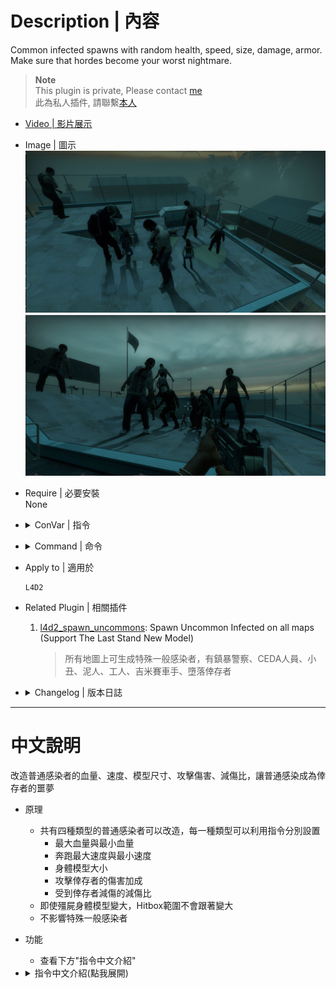 # Description | 內容
Common infected spawns with random health, speed, size, damage, armor. Make sure that hordes become your worst nightmare.

> __Note__ <br/>
This plugin is private, Please contact [me](https://github.com/fbef0102/Game-Private_Plugin#私人插件列表-private-plugins-list)<br/>
此為私人插件, 請聯繫[本人](https://github.com/fbef0102/Game-Private_Plugin#私人插件列表-private-plugins-list)

* [Video | 影片展示](https://youtu.be/isTpGqmf1qA)

* Image | 圖示
	<br/>![l4d2_common_infected_nightmare_1](image/l4d2_common_infected_nightmare_1.jpeg)
	<br/>![l4d2_common_infected_nightmare_2](image/l4d2_common_infected_nightmare_2.jpg)

* Require | 必要安裝
<br>None

* <details><summary>ConVar | 指令</summary>

	* cfg/sourcemod/l4d2_common_infected_nightmare.cfg
		```php
		// 0=Plugin off, 1=Plugin on.
		l4d2_common_infected_nightmare_enable "1"

		// Chance that the common infected will be turned into nightmares. [0-100]%
		l4d2_common_infected_nightmare_chance "90"

		/*Type 1*/
		// The weight for Type 1 common spawning [0.0, 10.0] (0=Disable Type 1 Common)
		l4d2_common_infected_nightmare_type1_weight "8"

		// Type 1: Size of common.
		l4d2_common_infected_nightmare_type1_size "1.0"

		// Type 1: Multiplier for damage done by the Survivors.
		l4d2_common_infected_nightmare_type1_armor "1.8"

		// Type 1: Multiplier for damage done to the Survivors.
		l4d2_common_infected_nightmare_type1_damage "1.5"

		// Type 1: Maximum HP value for the common.
		l4d2_common_infected_nightmare_type1_hpmax "40"

		// Type 1: Minimum HP value for the common.
		l4d2_common_infected_nightmare_type1_hpmin "20"

		// Type 1: Maximum speed value for the common.
		l4d2_common_infected_nightmare_type1_speedmax "450"

		// Type 1: Minimum speed value for the common.
		l4d2_common_infected_nightmare_type1_speedmin "375"

		/*Type 2*/
		// The weight for Type 2 common spawning [0.0, 10.0] (0=Disable Type 2 Common)
		l4d2_common_infected_nightmare_type2_weight "8"

		// Type 2: Size of common.
		l4d2_common_infected_nightmare_type2_size "1.5"

		// Type 2: Multiplier for damage done by the Survivors.
		l4d2_common_infected_nightmare_type2_armor "0.7"

		// Type 2: Multiplier for damage done to the Survivors.
		l4d2_common_infected_nightmare_type2_damage "0.8"

		// Type 2: Maximum HP value for the common.
		l4d2_common_infected_nightmare_type2_hpmax "85"

		// Type 2: Minimum HP value for the common.
		l4d2_common_infected_nightmare_type2_hpmin "65"

		// Type 2: Maximum speed value for the common.
		l4d2_common_infected_nightmare_type2_speedmax "400"

		// Type 2: Minimum speed value for the common.
		l4d2_common_infected_nightmare_type2_speedmin "300"

		/*Type 3*/
		// The weight for Type 3 common spawning [0.0, 10.0] (0=Disable Type 3 Common)
		l4d2_common_infected_nightmare_type3_weight "8"

		// Type 3: Size of common.
		l4d2_common_infected_nightmare_type3_size "1.0"

		// Type 3: Multiplier for damage done by the Survivors.
		l4d2_common_infected_nightmare_type3_armor "1.1"

		// Type 3: Multiplier for damage done to the Survivors.
		l4d2_common_infected_nightmare_type3_damage "1.5"

		// Type 3: Maximum HP value for the common.
		l4d2_common_infected_nightmare_type3_hpmax "60"

		// Type 3: Minimum HP value for the common.
		l4d2_common_infected_nightmare_type3_hpmin "30"

		// Type 3: Maximum speed value for the common.
		l4d2_common_infected_nightmare_type3_speedmax "375"

		// Type 3: Minimum speed value for the common.
		l4d2_common_infected_nightmare_type3_speedmin "275"

		/*Type 4*/
		// The weight for Type 4 common spawning [0.0, 10.0] (0=Disable Type 4 Common)
		l4d2_common_infected_nightmare_type4_weight "8"

		// Type 4: Size of common.
		l4d2_common_infected_nightmare_type4_size "1.0"

		// Type 4: Multiplier for damage done by the Survivors.
		l4d2_common_infected_nightmare_type4_armor "0.5"

		// Type 4: Multiplier for damage done to the Survivors.
		l4d2_common_infected_nightmare_type4_damage "0.6"

		// Type 4: Maximum HP value for the common.
		l4d2_common_infected_nightmare_type4_hpmax "110"

		// Type 4: Minimum HP value for the common.
		l4d2_common_infected_nightmare_type4_hpmin "80"

		// Type 4: Maximum speed value for the common.
		l4d2_common_infected_nightmare_type4_speedmax "175"

		// Type 4: Minimum speed value for the common.
		l4d2_common_infected_nightmare_type4_speedmin "100"
		```
</details>

* <details><summary>Command | 命令</summary>

	None
</details>

* Apply to | 適用於
	```
	L4D2
	```

* Related Plugin | 相關插件
	1. [l4d2_spawn_uncommons](/Plugin_插件/Common_Infected_普通感染者/l4d2_spawn_uncommons): Spawn Uncommon Infected on all maps (Support The Last Stand New Model)
		> 所有地圖上可生成特殊一般感染者，有鎮暴警察、CEDA人員、小丑、泥人、工人、吉米賽車手、墮落倖存者

* <details><summary>Changelog | 版本日誌</summary>

	```php
	//Mortiegama @ 2014
	//HarryPotter @ 2023
	```
	* v1.0h (2023-7-3)
		* Remake Code
		* Convert code to latest syntax
		* Changes to fix warnings when compiling on SourceMod 1.11.
		* Add convars to control each type spawn weight.
		* Fix health and speec not working

	* v1.1
	    * [Original Plugin By Mortiegama](https://forums.alliedmods.net/showthread.php?t=239492)
</details>

- - - -
# 中文說明
改造普通感染者的血量、速度、模型尺寸、攻擊傷害、減傷比，讓普通感染成為倖存者的噩夢

* 原理
	* 共有四種類型的普通感染者可以改造，每一種類型可以利用指令分別設置
		* 最大血量與最小血量
		* 奔跑最大速度與最小速度
		* 身體模型大小
		* 攻擊倖存者的傷害加成
		* 受到倖存者減傷的減傷比
	* 即使殭屍身體模型變大，Hitbox範圍不會跟著變大
	* 不影響特殊一般感染者

* 功能
	* 查看下方"指令中文介紹"

* <details><summary>指令中文介紹(點我展開)</summary>

	* cfg/sourcemod/l4d2_common_infected_nightmare.cfg
		```php
		// 0=啟動插件, 1=關閉插件.
		l4d2_common_infected_nightmare_enable "1"

		// 每隻感染者改造成類型1~4的機率. [0-100]%
		l4d2_common_infected_nightmare_chance "90"

		/*改造類型 1*/
		// 將感染者改造成類型 1的權重 [0.0, 10.0] (0=關閉類型 1)
		l4d2_common_infected_nightmare_type1_weight "8"

		// 類型 1: 殭屍的模型大小
		l4d2_common_infected_nightmare_type1_size "1.0"

		// 類型 1: 受到倖存者減傷的減傷比例
		l4d2_common_infected_nightmare_type1_armor "1.8"

		// 類型 1: 攻擊倖存者的傷害加成比例
		l4d2_common_infected_nightmare_type1_damage "1.5"

		// 類型 1: 殭屍最大血量
		l4d2_common_infected_nightmare_type1_hpmax "40"

		// 類型 1: 殭屍最小血量
		l4d2_common_infected_nightmare_type1_hpmin "20"

		// 類型 1: 奔跑最大速度
		l4d2_common_infected_nightmare_type1_speedmax "450"

		// 類型 1: 奔跑最小速度
		l4d2_common_infected_nightmare_type1_speedmin "375"

		/*改造類型 2*/
		// 將感染者改造成類型 2的權重 [0.0, 10.0] (0=關閉類型 2)
		l4d2_common_infected_nightmare_type2_weight "8"

		// 類型 2: 殭屍的模型大小
		l4d2_common_infected_nightmare_type2_size "1.5"

		// 類型 2: 受到倖存者減傷的減傷比例
		l4d2_common_infected_nightmare_type2_armor "0.7"

		// 類型 2: 攻擊倖存者的傷害加成比例
		l4d2_common_infected_nightmare_type2_damage "0.8"

		// 類型 2: 殭屍最大血量
		l4d2_common_infected_nightmare_type2_hpmax "85"

		// 類型 2: 殭屍最小血量
		l4d2_common_infected_nightmare_type2_hpmin "65"

		// 類型 2: 奔跑最大速度
		l4d2_common_infected_nightmare_type2_speedmax "400"

		// 類型 2: 奔跑最小速度
		l4d2_common_infected_nightmare_type2_speedmin "300"

		/*改造類型 3*/
		// 將感染者改造成類型 3的權重 [0.0, 10.0] (0=關閉類型 3)
		l4d2_common_infected_nightmare_type3_weight "8"

		// 類型 3: 殭屍的模型大小
		l4d2_common_infected_nightmare_type3_size "1.0"

		// 類型 3: 受到倖存者減傷的減傷比例
		l4d2_common_infected_nightmare_type3_armor "1.1"

		// 類型 3: 攻擊倖存者的傷害加成比例
		l4d2_common_infected_nightmare_type3_damage "1.5"

		// 類型 3: 殭屍最大血量
		l4d2_common_infected_nightmare_type3_hpmax "60"

		// 類型 3: 殭屍最小血量
		l4d2_common_infected_nightmare_type3_hpmin "30"

		// 類型 3: 奔跑最大速度
		l4d2_common_infected_nightmare_type3_speedmax "375"

		// 類型 3: 奔跑最小速度
		l4d2_common_infected_nightmare_type3_speedmin "275"

		/*改造類型 4*/
		// 將感染者改造成類型 4的權重 [0.0, 10.0] (0=關閉類型 4)
		l4d2_common_infected_nightmare_type4_weight "8"
		
		// 類型 4: 殭屍的模型大小
		l4d2_common_infected_nightmare_type4_size "1.0"

		// 類型 4: 受到倖存者減傷的減傷比例
		l4d2_common_infected_nightmare_type4_armor "0.5"

		// 類型 4: 攻擊倖存者的傷害加成比例
		l4d2_common_infected_nightmare_type4_damage "0.6"

		// 類型 4: 殭屍最大血量
		l4d2_common_infected_nightmare_type4_hpmax "110"

		// 類型 4: 殭屍最小血量
		l4d2_common_infected_nightmare_type4_hpmin "80"

		// 類型 4: 奔跑最大速度
		l4d2_common_infected_nightmare_type4_speedmax "175"

		// 類型 4: 奔跑最小速度
		l4d2_common_infected_nightmare_type4_speedmin "100"
		```
</details>